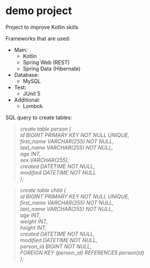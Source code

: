 # demo project

Project to improve Kotlin skills

Frameworks that are used:

* Main:
    * Kotlin
    * Spring Web (REST)
    * Spring Data (Hibernate)
* Database:
    * MySQL
* Test:
    * JUnit 5
* Additional:
    * Lombok

SQL query to create tables:

>*create table person (\
id BIGINT PRIMARY KEY NOT NULL UNIQUE,\
first_name VARCHAR(255) NOT NULL,\
last_name VARCHAR(255) NOT NULL,\
age INT,\
sex VARCHAR(255),\
created DATETIME NOT NULL,\
modified DATETIME NOT NULL\
);*

>*create table child (\
id BIGINT PRIMARY KEY NOT NULL UNIQUE,\
first_name VARCHAR(255) NOT NULL,\
last_name VARCHAR(255) NOT NULL,\
age INT,\
weight INT,\
height INT,\
created DATETIME NOT NULL,\
modified DATETIME NOT NULL,\
person_id BIGINT NOT NULL,\
FOREIGN KEY (person_id) REFERENCES person(id)\
);*